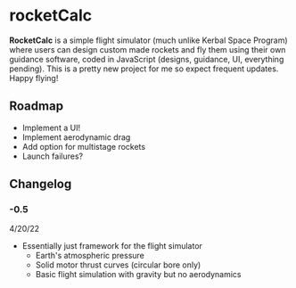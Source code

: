 # rocketCalc
 
 **RocketCalc** is a simple flight simulator (much unlike Kerbal Space Program) where users can design custom made rockets and fly them using their own guidance software, coded in JavaScript (designs, guidance, UI, everything pending). This is a pretty new project for me so expect frequent updates. Happy flying!
 
 ## Roadmap
  - Implement a UI!
  - Implement aerodynamic drag 
  - Add option for multistage rockets
  - Launch failures?

## Changelog

### -0.5
4/20/22
 - Essentially just framework for the flight simulator
    - Earth's atmospheric pressure
    - Solid motor thrust curves (circular bore only)
    - Basic flight simulation with gravity but no aerodynamics
